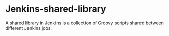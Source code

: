 # Jenkins-shared-library
A shared library in Jenkins is a collection of Groovy scripts shared between different Jenkins jobs.
